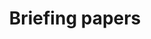 ---
title: Briefing papers
longTitle: 'Briefing papers'
tags:
- gccommon
french:
- "[[Document dinformation]]"
relatedTerm:
- "[[Statements]]"
---